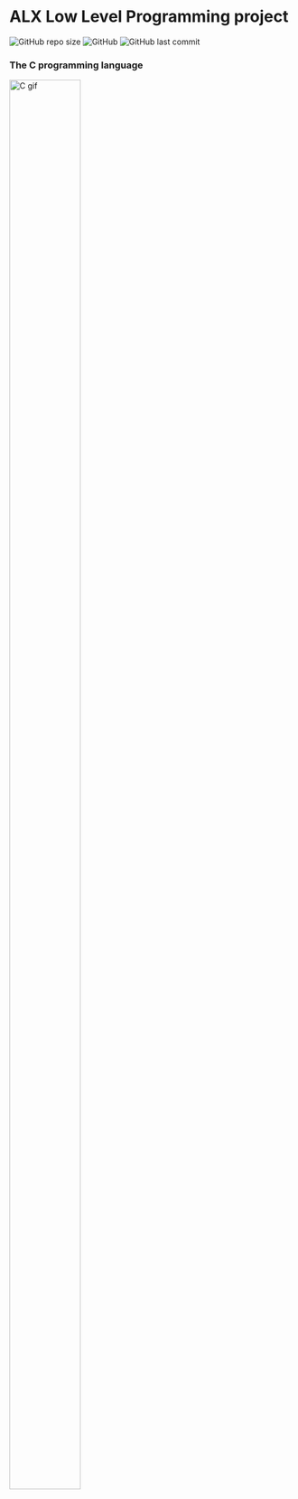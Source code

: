 <h1>ALX Low Level Programming project</h1>

![GitHub repo size](https://img.shields.io/github/repo-size/TPriince/alx-low_level_programming?logo=github)
![GitHub](https://img.shields.io/github/license/TPriince/alx-low_level_programming)
![GitHub last commit](https://img.shields.io/github/last-commit/TPriince/alx-low_level_programming)

<h3>The C programming language</h3>

<div><img src="https://res.cloudinary.com/practicaldev/image/fetch/s--MF5Cp2yD--/c_limit%2Cf_auto%2Cfl_progressive%2Cq_66%2Cw_880/https://dev-to-uploads.s3.amazonaws.com/i/nyj855ggghu7rcc6ib7c.gif" width="50%" height="80%" alt="C gif" /></div>
